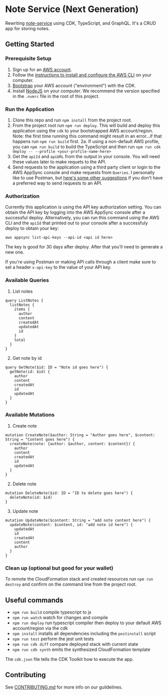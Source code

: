 # Note Service (Next Generation)

Rewriting [note-service](https://github.com/deeheber/note-service) using CDK, TypeScript, and GraphQL. It's a CRUD app for storing notes.

## Getting Started

### Prerequisite Setup

1. Sign up for an [AWS account](https://aws.amazon.com/console/).
2. Follow the [instructions to install and configure the AWS CLI](https://docs.aws.amazon.com/cli/latest/userguide/cli-chap-install.html) on your computer.
3. [Bootstrap](https://docs.aws.amazon.com/cdk/latest/guide/bootstrapping.html) your AWS account ("environment") with the CDK.
4. Install [NodeJS](https://nodejs.org/en/) on your computer. We recommend the version specified in the `.nvmrc` file in the root of this project.

### Run the Application

1. Clone this repo and run `npm install` from the project root.
2. From the project root run `npm run deploy`. This will build and deploy this application using the `cdk` to your bootstrapped AWS account/region. Note: the first time running this command might result in an error...if that happens run `npm run build` first.
   2a. If using a non-default AWS profile, you can `npm run build` to build the TypeScript and then run `npm run cdk deploy -- --profile <your-profile-name-here>`
3. Get the `apiId` and `apiURL` from the output in your console. You will need these values later to make requets to the API.
4. Send requests to the application using a third party client or login to the AWS AppSync console and make requests from `Queries`. I personally like to use Postman, but [here's some other suggestions](https://www.apollographql.com/blog/graphql/examples/4-simple-ways-to-call-a-graphql-api/) if you don't have a preferred way to send requests to an API.

### Authorization

Currently this application is using the API key authorization setting. You can obtain the API key by logging into the AWS AppSync console after a successful deploy. Alternatively, you can run this command using the AWS CLI and the `apiId` that printed out to your console after a successfuly deploy to obtain your key:

```
aws appsync list-api-keys --api-id <api id here>
```

The key is good for 30 days after deploy. After that you'll need to generate a new one.

If you're using Postman or making API calls through a client make sure to set a header `x-api-key` to the value of your API key.

### Available Queries

1. List notes

```
query ListNotes {
  listNotes {
    items {
      author
      content
      createdAt
      updatedAt
      id
    }
    total
  }
}
```

2. Get note by id

```
query GetNote($id: ID = "Note id goes here") {
  getNote(id: $id) {
    author
    content
    createdAt
    id
    updatedAt
  }
}
```

### Available Mutations

1. Create note

```
mutation CreateNote($author: String = "Author goes here", $content: String = "Content goes here") {
  createNote(note: {author: $author, content: $content}) {
    author
    content
    createdAt
    id
    updatedAt
  }
}
```

2. Delete note

```
mutation DeleteNote($id: ID = "ID to delete goes here") {
  deleteNote(id: $id)
}
```

3. Update note

```
mutation UpdateNote($content: String = "add note content here") {
  updateNote(content: $content, id: "add note id here") {
    updatedAt
    id
    createdAt
    content
    author
  }
}
```

### Clean up (optional but good for your wallet)

To remote the CloudFormation stack and created resources run `npm run destroy` and confirm on the command line from the project root.

## Useful commands

- `npm run build` compile typescript to js
- `npm run watch` watch for changes and compile
- `npm run deploy` run typescript compiler then deploy to your default AWS account/region via the cdk
- `npm install` installs all dependencies including the `postinstall` script
- `npm run test` perform the jest unit tests
- `npm run cdk diff` compare deployed stack with current state
- `npm run cdk synth` emits the synthesized CloudFormation template

The `cdk.json` file tells the CDK Toolkit how to execute the app.

## Contributing

See [CONTRIBUTING.md](https://github.com/deeheber/note-service-next-generation/blob/main/CONTRIBUTING.md) for more info on our guildelines.
